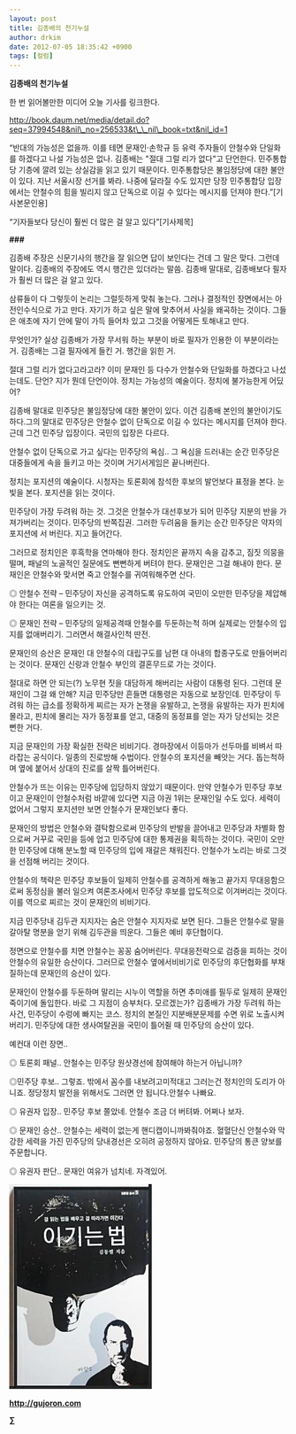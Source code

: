 ```yaml
---
layout: post
title: 김종배의 천기누설
author: drkim
date: 2012-07-05 18:35:42 +0900
tags: [컬럼]
---
```

**김종배의 천기누설** 



한 번 읽어볼만한 미디어 오늘 기사를 링크한다.

http://book.daum.net/media/detail.do?seq=37994548&nil\_no=256533&t\_\_nil\_book=txt&nil_id=1 

“반대의 가능성은 없을까. 이를 테면 문재인·손학규 등 유력 주자들이 안철수와 단일화를 하겠다고 나설 가능성은 없나. 김종배는 "절대 그럴 리가 없다"고 단언한다. 민주통합당 기층에 깔려 있는 상실감을 읽고 있기 때문이다. 민주통합당은 불임정당에 대한 불안이 있다. 지난 서울시장 선거를 봐라. 나중에 달라질 수도 있지만 당장 민주통합당 입장에서는 안철수의 힘을 빌리지 않고 단독으로 이길 수 있다는 메시지를 던져야 한다.”[기사본문인용] 

“기자들보다 당신이 훨씬 더 많은 걸 알고 있다”[기사제목] 



**###** 

김종배 주장은 신문기사의 행간을 잘 읽으면 답이 보인다는 건데 그 말은 맞다. 그런데 말이다. 김종배의 주장에도 역시 행간은 있더라는 말씀. 김종배 말대로, 김종배보다 필자가 훨씬 더 많은 걸 알고 있다. 

삼류들이 다 그렇듯이 논리는 그럴듯하게 맞춰 놓는다. 그러나 결정적인 장면에서는 아전인수식으로 가고 만다. 자기가 하고 싶은 말에 맞추어서 사실을 왜곡하는 것이다. 그들은 애초에 자기 안에 말이 가득 들어차 있고 그것을 어떻게든 토해내고 만다. 

무엇인가? 실상 김종배가 가장 무서워 하는 부분이 바로 필자가 인용한 이 부분이라는 거. 김종배는 그걸 필자에게 들킨 거. 행간을 읽힌 거. 

절대 그럴 리가 없다고라고라? 이미 문재인 등 다수가 안철수와 단일화를 하겠다고 나섰는데도. 단언? 지가 뭔데 단언이야. 정치는 가능성의 예술이다. 정치에 불가능한게 어딨어? 



김종배 말대로 민주당은 불임정당에 대한 불안이 있다. 이건 김종배 본인의 불안이기도 하다.그의 말대로 민주당은 안철수 없이 단독으로 이길 수 있다는 메시지를 던져야 한다. 근데 그건 민주당 입장이다. 국민의 입장은 다르다.



안철수 없이 단독으로 가고 싶다는 민주당의 욕심.. 그 욕심을 드러내는 순간 민주당은 대중들에게 속을 들키고 마는 것이며 거기서게임은 끝나버린다. 

정치는 포지션의 예술이다. 시청자는 토론회에 참석한 후보의 발언보다 표정을 본다. 눈빛을 본다. 포지션을 읽는 것이다. 

민주당이 가장 두려워 하는 것. 그것은 안철수가 대선후보가 되어 민주당 지분의 반을 가져가버리는 것이다. 민주당의 반쪽집권. 그러한 두려움을 들키는 순간 민주당은 약자의 포지션에 서 버린다. 지고 들어간다. 

그러므로 정치인은 후흑학을 연마해야 한다. 정치인은 끝까지 속을 감추고, 짐짓 의뭉을 떨며, 패널의 노골적인 질문에도 뻔뻔하게 버텨야 한다. 문재인은 그걸 해내야 한다. 문재인은 안철수와 맞서면 죽고 안철수를 귀여워해주면 산다. 

◎ 안철수 전략 – 민주당이 자신을 공격하도록 유도하여 국민이 오만한 민주당을 제압해야 한다는 여론을 일으키는 것. 

◎ 문재인 전략 – 민주당의 일제공격때 안철수를 두둔하는척 하며 실제로는 안철수의 입지를 없애버리기. 그러면서 해결사인척 딴전. 

문재인의 승산은 문재인 대 안철수의 대립구도를 남편 대 아내의 합종구도로 만들어버리는 것이다. 문재인 신랑과 안철수 부인의 결혼무드로 가는 것이다. 

절대로 하면 안 되는(?) 노무현 짓을 대담하게 해버리는 사람이 대통령 된다. 그런데 문재인이 그걸 왜 안해? 지금 민주당만 흔들면 대통령은 자동으로 보장인데. 민주당이 두려워 하는 급소를 정확하게 찌르는 자가 논쟁을 유발하고, 논쟁을 유발하는 자가 핀치에 몰라고, 핀치에 몰리는 자가 동정표를 얻고, 대중의 동정표를 얻는 자가 당선되는 것은 뻔한 거다. 

지금 문재인의 가장 확실한 전략은 비비기다. 경마장에서 이등마가 선두마를 비벼서 따라잡는 공식이다. 일종의 진로방해 수법이다. 안철수의 포지션을 빼앗는 거다. 돕는척하며 옆에 붙어서 상대의 진로를 살짝 틀어버린다. 

안철수가 뜨는 이유는 민주당에 입당하지 않았기 때문이다. 만약 안철수가 민주당 후보이고 문재인이 안철수처럼 바깥에 있다면 지금 야권 1위는 문재인일 수도 있다. 세력이 없어서 그렇지 포지션만 보면 안철수가 문재인보다 좋다. 

문재인의 방법은 안철수와 결탁함으로써 민주당의 반발을 끌어내고 민주당과 차별화 함으로써 거꾸로 국민을 등에 업고 민주당에 대한 통제권을 획득하는 것이다. 국민이 오만한 민주당에 대해 분노할 때 민주당의 입에 재갈은 채워진다. 안철수가 노리는 바로 그것을 선점해 버리는 것이다. 

안철수의 책략은 민주당 후보들이 일제히 안철수를 공격하게 해놓고 끝가지 무대응함으로써 동정심을 불러 일으켜 여론조사에서 민주당 후보를 압도적으로 이겨버리는 것이다. 이를 역으로 찌르는 것이 문재인의 비비기다. 

지금 민주당내 김두관 지지자는 숨은 안철수 지지자로 보면 된다. 그들은 안철수로 말을 갈아탈 명분을 얻기 위해 김두관을 띄운다. 그들은 예비 후단협이다. 

정면으로 안철수를 치면 안철수는 꽁꽁 숨어버린다. 무대응전략으로 검증을 피하는 것이 안철수의 유일한 승산이다. 그러므로 안철수 옆에서비비기로 민주당의 후단협화를 부채질하는데 문재인의 승산이 있다. 



문재인이 안철수를 두둔하며 말리는 시누이 역할을 하면 추미애를 필두로 일제히 문재인 죽이기에 돌입한다. 바로 그 지점이 승부처다. 모르겠는가? 김종배가 가장 두려워 하는 사건, 민주당이 수렁에 빠지는 코스. 정치의 본질인 지분배분문제를 수면 위로 노출시켜버리기. 민주당에 대한 생사여탈권을 국민이 틀어쥘 때 민주당의 승산이 있다.



예컨대 이런 장면..




  ◎ 토론회 패널.. 안철수는 민주당 원샷경선에 참여해야 하는거 아닙니까?



  ◎민주당 후보.. 그렇죠. 밖에서 꼼수를 내보려고미적대고 그러는건 정치인의 도리가 아니죠. 정당정치 발전을 위해서도 그러면 안 됩니다.안철수 나빠요.



  ◎ 유권자 입장.. 민주당 후보 쫄았네. 안철수 조금 더 버텨봐. 어쩌나 보자.






  ◎ 문재인 승산.. 안철수는 세력이 없는게 핸디캡이니까봐줘야죠. 혈혈단신 안철수와 막강한 세력을 가진 민주당의 당내경선은 오히려 공정하지 않아요. 민주당의 통큰 양보를 주문합니다.



  ◎ 유권자 판단.. 문재인 여유가 넘치네. 자격있어.


















![](/files/attach/images/199/290/248/123456.JPG)







**http://gujoron.com**  


**∑**